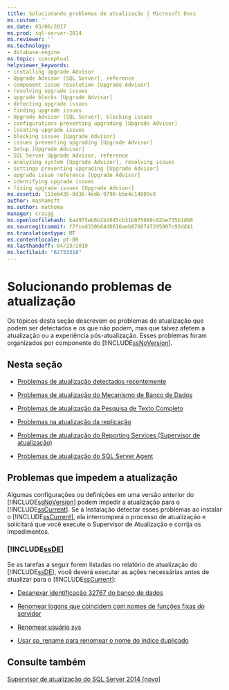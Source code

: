 ```yaml
---
title: Solucionando problemas de atualização | Microsoft Docs
ms.custom: ''
ms.date: 03/06/2017
ms.prod: sql-server-2014
ms.reviewer: ''
ms.technology:
- database-engine
ms.topic: conceptual
helpviewer_keywords:
- installing Upgrade Advisor
- Upgrade Advisor [SQL Server], reference
- component issue resolution [Upgrade Advisor]
- resolving upgrade issues
- upgrade blocks [Upgrade Advisor]
- detecting upgrade issues
- finding upgrade issues
- Upgrade Advisor [SQL Server], blocking issues
- configurations preventing upgrading [Upgrade Advisor]
- locating upgrade issues
- blocking issues [Upgrade Advisor]
- issues preventing upgrading [Upgrade Advisor]
- Setup [Upgrade Advisor]
- SQL Server Upgrade Advisor, reference
- analyzing system [Upgrade Advisor], resolving issues
- settings preventing upgrading [Upgrade Advisor]
- upgrade issue reference [Upgrade Advisor]
- identifying upgrade issues
- fixing upgrade issues [Upgrade Advisor]
ms.assetid: 113eb435-8d36-4ed6-9790-b5e4c14809c8
author: mashamsft
ms.author: mathoma
manager: craigg
ms.openlocfilehash: bad975eb6b2b2645cb31b075089c02be735b1d88
ms.sourcegitcommit: f7fced330b64d6616aeb8766747295807c92dd41
ms.translationtype: MT
ms.contentlocale: pt-BR
ms.lasthandoff: 04/23/2019
ms.locfileid: "62753318"
---
```

# <a name="resolving-upgrade-issues"></a>Solucionando problemas de atualização
  Os tópicos desta seção descrevem os problemas de atualização que podem ser detectados e os que não podem, mas que talvez afetem a atualização ou a experiência pós-atualização. Esses problemas foram organizados por componente do [!INCLUDE[ssNoVersion](../../includes/ssnoversion-md.md)].  
  
## <a name="in-this-section"></a>Nesta seção  
  
-   [Problemas de atualização detectados recentemente](../../../2014/sql-server/install/late-breaking-upgrade-issues.md)  
  
-   [Problemas de atualização do Mecanismo de Banco de Dados](../../../2014/sql-server/install/database-engine-upgrade-issues.md)  
  
-   [Problemas de atualização da Pesquisa de Texto Completo](../../../2014/sql-server/install/full-text-search-upgrade-issues.md)  
  
-   [Problemas na atualização da replicação](../../../2014/sql-server/install/replication-upgrade-issues.md)  
  
-   [Problemas de atualização do Reporting Services &#40;Supervisor de atualização&#41;](../../../2014/sql-server/install/reporting-services-upgrade-issues-upgrade-advisor.md)  
  
-   [Problemas de atualização do SQL Server Agent](../../../2014/sql-server/install/sql-server-agent-upgrade-issues.md)  
  
## <a name="issues-that-prevent-upgrading"></a>Problemas que impedem a atualização  
 Algumas configurações ou definições em uma versão anterior do [!INCLUDE[ssNoVersion](../../includes/ssnoversion-md.md)] podem impedir a atualização para o [!INCLUDE[ssCurrent](../../includes/sscurrent-md.md)]. Se a Instalação detectar esses problemas ao instalar o [!INCLUDE[ssCurrent](../../includes/sscurrent-md.md)], ela interromperá o processo de atualização e solicitará que você execute o Supervisor de Atualização e corrija os impedimentos.  
  
### [!INCLUDE[ssDE](../../includes/ssde-md.md)]  
 Se as tarefas a seguir forem listadas no relatório de atualização do [!INCLUDE[ssDE](../../includes/ssde-md.md)], você deverá executar as ações necessárias antes de atualizar para o [!INCLUDE[ssCurrent](../../includes/sscurrent-md.md)]:  
  
-   [Desanexar identificação 32767 do banco de dados](../../../2014/sql-server/install/detach-database-id-32767.md)  
  
-   [Renomear logons que coincidem com nomes de funções fixas do servidor](../../../2014/sql-server/install/rename-logins-matching-fixed-server-role-names.md)  
  
-   [Renomear usuário sys](../../../2014/sql-server/install/rename-user-sys.md)  
  
-   [Usar sp_rename para renomear o nome do índice duplicado](../../../2014/sql-server/install/use-sp-rename-to-rename-duplicate-index-name.md)  
  
## <a name="see-also"></a>Consulte também  
 [Supervisor de atualização do SQL Server 2014 &#91;novo&#93;](sql-server-2014-upgrade-advisor.md)  
  
  
